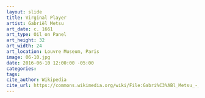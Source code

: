 ```yaml
---
layout: slide
title: Virginal Player
artist: Gabriël Metsu
art_date: c. 1661
art_type: Oil on Panel
art_height: 32
art_width: 24
art_location: Louvre Museum, Paris
image: 06-10.jpg
date: 2016-06-10 12:00:00 -05:00
categories:
tags:
cite_author: Wikipedia
cite_url: https://commons.wikimedia.org/wiki/File:Gabri%C3%ABl_Metsu_-_Virginal_Player_-_WGA15099.jpg
---
```

